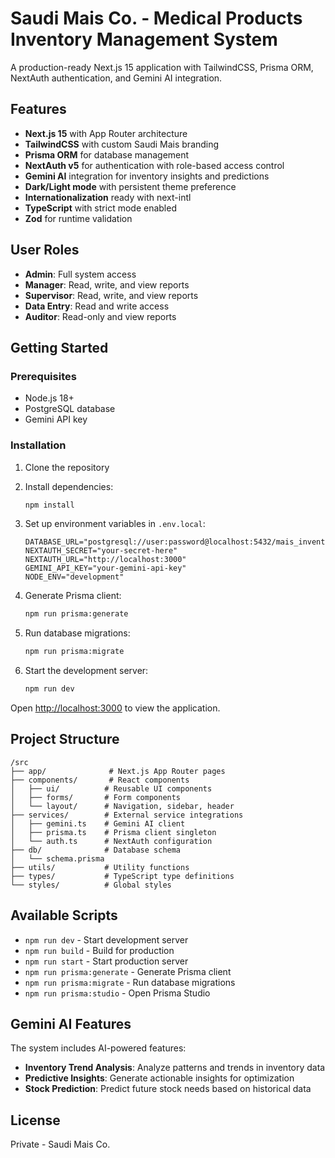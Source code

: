 # Saudi Mais Co. - Medical Products Inventory Management System

A production-ready Next.js 15 application with TailwindCSS, Prisma ORM, NextAuth authentication, and Gemini AI integration.

## Features

- **Next.js 15** with App Router architecture
- **TailwindCSS** with custom Saudi Mais branding
- **Prisma ORM** for database management
- **NextAuth v5** for authentication with role-based access control
- **Gemini AI** integration for inventory insights and predictions
- **Dark/Light mode** with persistent theme preference
- **Internationalization** ready with next-intl
- **TypeScript** with strict mode enabled
- **Zod** for runtime validation

## User Roles

- **Admin**: Full system access
- **Manager**: Read, write, and view reports
- **Supervisor**: Read, write, and view reports
- **Data Entry**: Read and write access
- **Auditor**: Read-only and view reports

## Getting Started

### Prerequisites

- Node.js 18+ 
- PostgreSQL database
- Gemini API key

### Installation

1. Clone the repository
2. Install dependencies:
   ```bash
   npm install
   ```

3. Set up environment variables in `.env.local`:
   ```env
   DATABASE_URL="postgresql://user:password@localhost:5432/mais_inventory"
   NEXTAUTH_SECRET="your-secret-here"
   NEXTAUTH_URL="http://localhost:3000"
   GEMINI_API_KEY="your-gemini-api-key"
   NODE_ENV="development"
   ```

4. Generate Prisma client:
   ```bash
   npm run prisma:generate
   ```

5. Run database migrations:
   ```bash
   npm run prisma:migrate
   ```

6. Start the development server:
   ```bash
   npm run dev
   ```

Open [http://localhost:3000](http://localhost:3000) to view the application.

## Project Structure

```
/src
├── app/              # Next.js App Router pages
├── components/       # React components
│   ├── ui/          # Reusable UI components
│   ├── forms/       # Form components
│   └── layout/      # Navigation, sidebar, header
├── services/        # External service integrations
│   ├── gemini.ts    # Gemini AI client
│   ├── prisma.ts    # Prisma client singleton
│   └── auth.ts      # NextAuth configuration
├── db/              # Database schema
│   └── schema.prisma
├── utils/           # Utility functions
├── types/           # TypeScript type definitions
└── styles/          # Global styles
```

## Available Scripts

- `npm run dev` - Start development server
- `npm run build` - Build for production
- `npm run start` - Start production server
- `npm run prisma:generate` - Generate Prisma client
- `npm run prisma:migrate` - Run database migrations
- `npm run prisma:studio` - Open Prisma Studio

## Gemini AI Features

The system includes AI-powered features:

- **Inventory Trend Analysis**: Analyze patterns and trends in inventory data
- **Predictive Insights**: Generate actionable insights for optimization
- **Stock Prediction**: Predict future stock needs based on historical data

## License

Private - Saudi Mais Co.
